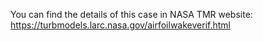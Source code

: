 You can find the details of this case in NASA TMR website: https://turbmodels.larc.nasa.gov/airfoilwakeverif.html
